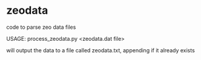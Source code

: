zeodata
=======

code to parse zeo data files

USAGE: process_zeodata.py <zeodata.dat file>

will output the data to a file called zeodata.txt, appending if it already exists
